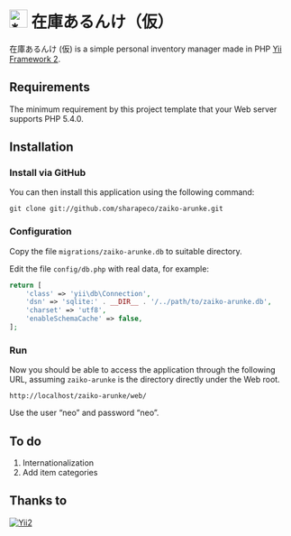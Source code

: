 <img alt="*" src="https://raw.github.com/sharapeco/zaiko-arunke/web/assets/img/favicon.jpg" width="32" height="32">  在庫あるんけ（仮）
=================================

在庫あるんけ (仮) is a simple personal inventory manager made in PHP [Yii Framework 2](http://www.yiiframework.com).



Requirements
------------

The minimum requirement by this project template that your Web server supports PHP 5.4.0.


Installation
------------

### Install via GitHub

You can then install this application using the following command:

~~~
git clone git://github.com/sharapeco/zaiko-arunke.git
~~~


### Configuration

Copy the file `migrations/zaiko-arunke.db` to suitable directory.

Edit the file `config/db.php` with real data, for example:

```php
return [
	'class' => 'yii\db\Connection',
	'dsn' => 'sqlite:' . __DIR__ . '/../path/to/zaiko-arunke.db',
	'charset' => 'utf8',
	'enableSchemaCache' => false,
];
```


### Run

Now you should be able to access the application through the following URL, assuming `zaiko-arunke` is the directory
directly under the Web root.

~~~
http://localhost/zaiko-arunke/web/
~~~

Use the user “neo” and password “neo”.


To do
-------

1. Internationalization
2. Add item categories


Thanks to
-------------
[![Yii2](https://img.shields.io/badge/Powered_by-Yii_Framework-green.svg?style=flat)](http://www.yiiframework.com)
